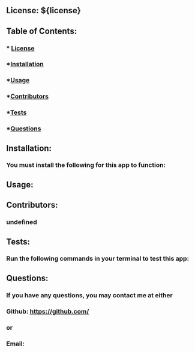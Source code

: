 # 

  ## License: ${license} 
  ### 

  ## Table of Contents:
  ###  * [License](#license)
  ###  *[Installation](#installation)
  ###  *[Usage](#usage)
  ###  *[Contributors](#contributors)
  ###  *[Tests](#tests)
  ###  *[Questions](#questions)

  ## Installation:
  ### You must install the following for this app to function:
  ### 

  ## Usage:
  ### 

  ## Contributors:
  ### undefined

  ## Tests:
  ### Run the following commands in your terminal to test this app:
  ### 

  ## Questions:
  ### If you have any questions, you may contact me at either
  ### Github: https://github.com/
  ### or
  ### Email: 

